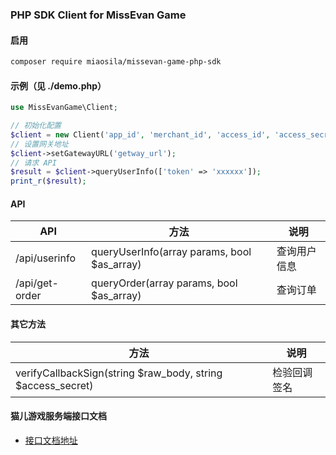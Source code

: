 ### PHP SDK Client for MissEvan Game

#### 启用
```sh
composer require miaosila/missevan-game-php-sdk
```

#### 示例（见 ./demo.php）

```php
use MissEvanGame\Client;

// 初始化配置
$client = new Client('app_id', 'merchant_id', 'access_id', 'access_secret');
// 设置网关地址
$client->setGatewayURL('getway_url');
// 请求 API
$result = $client->queryUserInfo(['token' => 'xxxxxx']);
print_r($result);
```

#### API

| API | 方法 | 说明 |
| --- | --- | --- |
| /api/userinfo | queryUserInfo(array params, bool $as_array) | 查询用户信息 |
| /api/get-order | queryOrder(array params, bool $as_array) | 查询订单 |

#### 其它方法
| 方法 | 说明 |
| --- | --- |
| verifyCallbackSign(string $raw_body, string $access_secret) | 检验回调签名 |

#### 猫儿游戏服务端接口文档

- [接口文档地址](https://github.com/MiaoSiLa/missevan-game-php-sdk/blob/master/doc)

